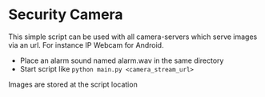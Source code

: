 # Security Camera

This simple script can be used with all camera-servers which serve images via 
an url. For instance IP Webcam for Android.

* Place an alarm sound named alarm.wav in the same directory
* Start script like `python main.py <camera_stream_url>`

Images are stored at the script location
